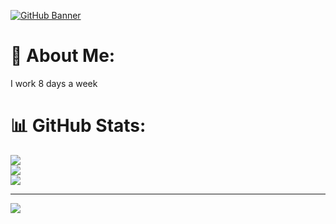 [![GitHub Banner](https://user-images.githubusercontent.com/58959408/232639433-cb0aea21-66f0-4508-a771-85e2089c5a87.gif)](https://github.com/Mr-Karaa)
# 💫 About Me:
I work 8 days a week

# 📊 GitHub Stats:
![](https://github-readme-stats.vercel.app/api?username=Mr-Karaa&theme=merko&hide_border=false&include_all_commits=true&count_private=true)<br/>
![](https://github-readme-streak-stats.herokuapp.com/?user=Mr-Karaa&theme=merko&hide_border=false)<br/>
![](https://github-readme-stats.vercel.app/api/top-langs/?username=Mr-Karaa&theme=merko&hide_border=false&include_all_commits=true&count_private=true&layout=compact)

---
[![](https://visitcount.itsvg.in/api?id=Mr-Karaa&icon=0&color=8)](https://visitcount.itsvg.in)

<!-- Proudly created with GPRM ( https://gprm.itsvg.in ) -->
